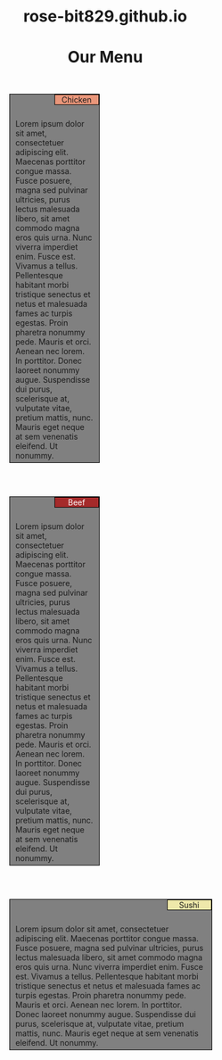 # rose-bit829.github.io
<!doctype html>
<html>
<head>
<meta charset= "utf-8">

<title>Assignment2</title>

<style>
* {
  box-sizing: border-box;
}

h1 {
  text-align: center;
}


section { 
  background-color: gray;
  border: 1px solid black;
  padding: 10px 10px 10px 10px;
  margin: 30px;
  position: relative;
  
}

p {
  position: relative;
  top: 20px;
}

.pink {
  background-color: darkSalmon;
  text-align: center
}

.blue {
  background-color: brown;
  color: white;
  text-align: center;
}

.green {
  background-color: palegoldenrod;
  text-align: center;
}

.pink, .blue, .green {
  border: 1px solid black;
  width: 80px;
  position: absolute;
  top: 0;
  right: 0;
  
}


@media (min-width: 992px) {
  section {
    width: 25%;
    float: left;
  }
  
}
  

@media (min-width: 768px) and (max-width: 991px) {
  section {
    width: 40%;
    float: left;
  }
  .beef {
    width: 40%;
    /*float: both;*/
  }
  .sushi {
    width: 90%;
    float: left;
  }
}
  

@media (max-width: 767px)

</style>
</head>
<body>

<h1>Our Menu</h1>

<section class= "chicken">
<div class= "pink">Chicken</div>
<p>Lorem ipsum dolor sit amet, consectetuer adipiscing elit. Maecenas porttitor congue massa. Fusce posuere, magna sed pulvinar ultricies, purus lectus malesuada libero, sit amet commodo magna eros quis urna.
Nunc viverra imperdiet enim. Fusce est. Vivamus a tellus.
Pellentesque habitant morbi tristique senectus et netus et malesuada fames ac turpis egestas. Proin pharetra nonummy pede. Mauris et orci.
Aenean nec lorem. In porttitor. Donec laoreet nonummy augue.
Suspendisse dui purus, scelerisque at, vulputate vitae, pretium mattis, nunc. Mauris eget neque at sem venenatis eleifend. Ut nonummy.</p>
</section>

<section class= "beef">
<div class= "blue">Beef</div>
<p>Lorem ipsum dolor sit amet, consectetuer adipiscing elit. Maecenas porttitor congue massa. Fusce posuere, magna sed pulvinar ultricies, purus lectus malesuada libero, sit amet commodo magna eros quis urna.
Nunc viverra imperdiet enim. Fusce est. Vivamus a tellus.
Pellentesque habitant morbi tristique senectus et netus et malesuada fames ac turpis egestas. Proin pharetra nonummy pede. Mauris et orci.
Aenean nec lorem. In porttitor. Donec laoreet nonummy augue.
Suspendisse dui purus, scelerisque at, vulputate vitae, pretium mattis, nunc. Mauris eget neque at sem venenatis eleifend. Ut nonummy.
</p>
</section>

<section class = "sushi">
<div class= "green">Sushi</div>
<p>Lorem ipsum dolor sit amet, consectetuer adipiscing elit. Maecenas porttitor congue massa. Fusce posuere, magna sed pulvinar ultricies, purus lectus malesuada libero, sit amet commodo magna eros quis urna.
Nunc viverra imperdiet enim. Fusce est. Vivamus a tellus.
Pellentesque habitant morbi tristique senectus et netus et malesuada fames ac turpis egestas. Proin pharetra nonummy pede. Mauris et orci.
Aenean nec lorem. In porttitor. Donec laoreet nonummy augue.
Suspendisse dui purus, scelerisque at, vulputate vitae, pretium mattis, nunc. Mauris eget neque at sem venenatis eleifend. Ut nonummy.
</p>
</section>

</body>
</html>
